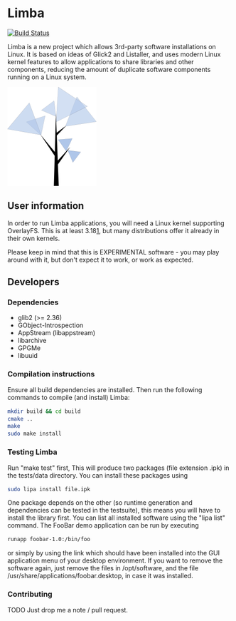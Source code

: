 Limba
==============
[![Build Status](https://travis-ci.org/ximion/limba.svg?branch=master)](https://travis-ci.org/ximion/limba)

Limba is a new project which allows 3rd-party software installations on Linux.
It is based on ideas of Glick2 and Listaller, and uses modern Linux kernel features
to allow applications to share libraries and other components, reducing the amount
of duplicate software components running on a Linux system.

![Limba logo](data/limba-small.png "Logo")

## User information
In order to run Limba applications, you will need a Linux kernel supporting OverlayFS.
This is at least 3.18[1], but many distributions offer it already in their own kernels.

Please keep in mind that this is EXPERIMENTAL software - you may play around with it,
but don't expect it to work, or work as expected.

[1]: http://lwn.net/Articles/618140/

## Developers

### Dependencies

 * glib2 (>= 2.36)
 * GObject-Introspection
 * AppStream (libappstream)
 * libarchive
 * GPGMe
 * libuuid

### Compilation instructions
Ensure all build dependencies are installed.
Then run the following commands to compile (and install) Limba:
```bash
mkdir build && cd build
cmake ..
make
sudo make install
```

### Testing Limba
Run "make test" first, This will produce two packages (file extension .ipk) in the tests/data directory.
You can install these packages using
```bash
sudo lipa install file.ipk
```
One package depends on the other (so runtime generation and dependencies can be tested in the testsuite),
this means you will have to install the library first.
You can list all installed software using the "lipa list" command.
The FooBar demo application can be run by executing
```bash
runapp foobar-1.0:/bin/foo
```
or simply by using the link which should have been installed into the GUI application menu of your desktop
environment.
If you want to remove the software again, just remove the files in /opt/software,
and the file /usr/share/applications/foobar.desktop, in case it was installed.

### Contributing
TODO
Just drop me a note / pull request.
